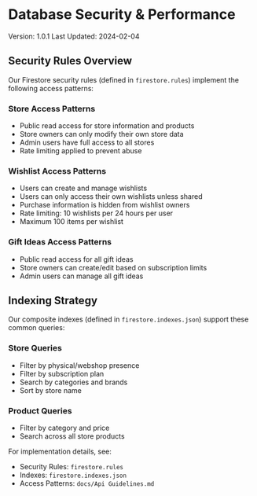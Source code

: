 # Database Security & Performance
Version: 1.0.1
Last Updated: 2024-02-04

## Security Rules Overview
Our Firestore security rules (defined in `firestore.rules`) implement the following access patterns:

### Store Access Patterns
- Public read access for store information and products
- Store owners can only modify their own store data
- Admin users have full access to all stores
- Rate limiting applied to prevent abuse

### Wishlist Access Patterns
- Users can create and manage wishlists
- Users can only access their own wishlists unless shared
- Purchase information is hidden from wishlist owners
- Rate limiting: 10 wishlists per 24 hours per user
- Maximum 100 items per wishlist

### Gift Ideas Access Patterns
- Public read access for all gift ideas
- Store owners can create/edit based on subscription limits
- Admin users can manage all gift ideas

## Indexing Strategy
Our composite indexes (defined in `firestore.indexes.json`) support these common queries:

### Store Queries
- Filter by physical/webshop presence
- Filter by subscription plan
- Search by categories and brands
- Sort by store name

### Product Queries
- Filter by category and price
- Search across all store products

For implementation details, see:
- Security Rules: `firestore.rules`
- Indexes: `firestore.indexes.json`
- Access Patterns: `docs/Api Guidelines.md` 